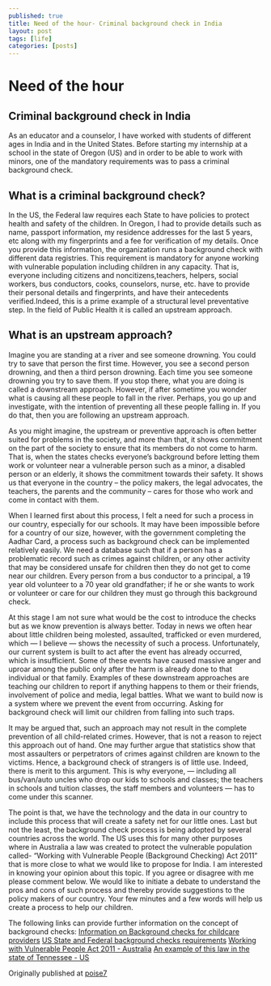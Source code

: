 ```yaml
---
published: true
title: Need of the hour- Criminal background check in India
layout: post
tags: [life]
categories: [posts]
---
```


# Need of the hour

## Criminal background check in India

As an educator and a counselor, I have worked with students of different ages in India and in the United States. Before starting my internship at a school in the state of Oregon (US) and in order to be able to work with minors, one of the mandatory requirements was to pass a criminal background check.

## What is a criminal background check?

In the US, the Federal law requires each State to have policies to protect health and safety of the children. In Oregon, I had to provide details such as name, passport information, my residence addresses for the last 5 years, etc along with my fingerprints and a fee for verification of my details. Once you provide this information, the organization runs a background check with different data registries. This requirement is mandatory for anyone working with vulnerable population including children in any capacity. That is, everyone including citizens and noncitizens,teachers, helpers, social workers, bus conductors, cooks, counselors, nurse, etc. have to provide their personal details and fingerprints, and have their antecedents verified.Indeed, this is a prime example of a structural level preventative step. In the field of Public Health it is called an upstream approach.

## What is an upstream approach?

 Imagine you are standing at a river and see someone drowning. You could try to save that person the first time. However, you see a second person drowning, and then a third person drowning. Each time you see someone drowning you try to save them. If you stop there, what you are doing is called a downstream approach. However, if after sometime you wonder what is causing all these people to fall in the river. Perhaps, you go up and investigate, with the intention of preventing all these people falling in. If you do that, then you are following an upstream approach.

As you might imagine, the upstream or preventive approach is often better suited for problems in the society, and more than that, it shows commitment on the part of the society to ensure that its members do not come to harm. That is, when the states checks everyone’s background before letting them work or volunteer near a vulnerable person such as a minor, a disabled person or an elderly, it shows the commitment towards their safety. It shows us that everyone in the country – the policy makers, the legal advocates, the teachers, the parents and the community – cares for those who work and come in contact with them.

When I learned first about this process, I felt a need for such a process in our country, especially for our schools. It may have been impossible before for a country of our size, however, with the government completing the Aadhar Card, a process such as background check can be implemented relatively easily. We need a database such that if a person has a problematic record such as crimes against children, or any other activity that may be considered unsafe for children then they do not get to come near our children. Every person from a bus conductor to a principal, a 19 year old volunteer to a 70 year old grandfather; if he or she wants to work or volunteer or care for our
children they must go through this background check.

At this stage I am not sure what would be the cost to introduce the checks but as we know prevention is always better. Today in news we often hear about little children being molested, assaulted, trafficked or even murdered, which — I believe — shows the necessity of such a process. Unfortunately, our current system is built to act after the event has already occurred, which is insufficient. Some of these events have caused massive anger and uproar among the public only after the harm is already done to that individual or that family. Examples of these downstream approaches are teaching our children to report if anything happens to them or their friends, involvement of police and media, legal battles. What we want to build now is a system where we prevent the event from occurring. Asking for background check will limit our children from falling into such traps.

It may be argued that, such an approach may not result in the complete prevention of all child-related crimes. However, that is not a reason to reject this approach out of hand. One may further argue that statistics show that most assaulters or perpetrators of crimes against children are known to the victims. Hence, a background check of strangers is of little use. Indeed, there is merit to this argument. This is why everyone, — including all bus/van/auto uncles who drop our kids to schools and classes; the teachers in schools and tuition classes, the staff members and volunteers — has to come under this scanner.

The point is that, we have the technology and the data in our country to include this process that will create a safety net for our little ones. Last but not the least, the background check process is being adopted by several countries across the world. The US uses this for many other purposes where in Australia a law was created to protect the vulnerable population called- “Working with Vulnerable People (Background Checking) Act 2011” that is more close to what we would like to propose for India. I am interested in knowing your opinion about this topic. If you agree or disagree with me please comment below. We would like to initiate a debate to understand the pros and cons of such process and thereby provide suggestions to the policy makers of our country. Your few minutes and a few words will help us create a process to help our
children.


The following links can provide further information on the concept of background
checks:
[Information on Background checks for childcare providers](https://osse.dc.gov/page/background-check-process-child-care-providers)
[US State and Federal background checks requirements](http://childcareaware.org/providers/opening-a-new-child-care-program/required-background-checks/)
[Working with Vulnerable People Act 2011 - Australia](http://www.legislation.act.gov.au/a/2011-44/current/pdf/2011-44.pdf)
[An example of this law in the state of Tennessee - US](https://law.justia.com/codes/tennessee/2010/title-49/chapter-5/part-4/49-5-413/)

Originally published at [poise7](http://blog.poise7.com/need-of-the-hour-criminal-background-check-in-india/)
